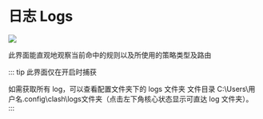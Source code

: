 # 日志 Logs

![](~@imgs/ui-logs1.png)

此界面能直观地观察当前命中的规则以及所使用的策略类型及路由

::: tip
此界面仅在开启时捕获

如需获取所有 log，可以查看配置文件夹下的 logs 文件夹
文件目录 C:\Users\用户名\.config\clash\logs文件夹（点击左下角核心状态显示可直达 log 文件夹）。
:::
